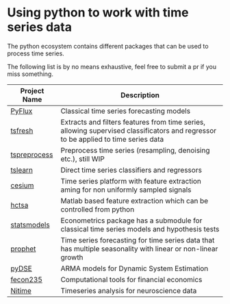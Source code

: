 # Using python to work with time series data

The python ecosystem contains different packages that can be used to process time series. 

The following list is by no means exhaustive, feel free to submit a pr if you miss something.



| Project Name| Description |
| ------- | ------ |
| [PyFlux](https://github.com/RJT1990/pyflux) | Classical time series forecasting models |
| [tsfresh](https://github.com/blue-yonder/tsfresh) | Extracts and filters features from time series, allowing supervised classificators and regressor to be applied to time series data |
| [tspreprocess](https://github.com/MaxBenChrist/tspreprocess) | Preprocess time series (resampling, denoising etc.), still WIP |
| [tslearn](https://github.com/rtavenar/tslearn) | Direct time series classifiers and regressors |
| [cesium](https://github.com/cesium-ml/cesium) | Time series platform with feature extraction aming for non uniformly sampled signals |
| [hctsa](https://github.com/benfulcher/hctsa) | Matlab based feature extraction which can be controlled from python |
| [statsmodels](https://github.com/statsmodels/statsmodels) | Econometrics package has a submodule for classical time series models and hypothesis tests |
| [prophet](https://github.com/facebookincubator/prophet) |  Time series forecasting for time series data that has multiple seasonality with linear or non-linear growth |
| [pyDSE](https://github.com/blue-yonder/pydse) |  ARMA models for Dynamic System Estimation |
| [fecon235](https://github.com/rsvp/fecon235) |  Computational tools for financial economics |  
| [Nitime](https://github.com/nipy/nitime) |  Timeseries analysis for neuroscience data |  
